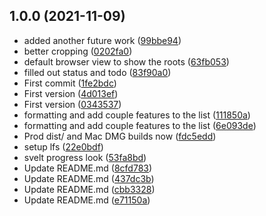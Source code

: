 ## 1.0.0 (2021-11-09)

* added another future work ([99bbe94](https://github.com/subatomicglue/flaming-monkey-head-musicplayer/commit/99bbe94))
* better cropping ([0202fa0](https://github.com/subatomicglue/flaming-monkey-head-musicplayer/commit/0202fa0))
* default browser view to show the roots ([63fb053](https://github.com/subatomicglue/flaming-monkey-head-musicplayer/commit/63fb053))
* filled out status and todo ([83f90a0](https://github.com/subatomicglue/flaming-monkey-head-musicplayer/commit/83f90a0))
* First commit ([1fe2bdc](https://github.com/subatomicglue/flaming-monkey-head-musicplayer/commit/1fe2bdc))
* First version ([4d013ef](https://github.com/subatomicglue/flaming-monkey-head-musicplayer/commit/4d013ef))
* First version ([0343537](https://github.com/subatomicglue/flaming-monkey-head-musicplayer/commit/0343537))
* formatting and add couple features to the list ([111850a](https://github.com/subatomicglue/flaming-monkey-head-musicplayer/commit/111850a))
* formatting and add couple features to the list ([6e093de](https://github.com/subatomicglue/flaming-monkey-head-musicplayer/commit/6e093de))
* Prod dist/ and Mac DMG builds now ([fdc5edd](https://github.com/subatomicglue/flaming-monkey-head-musicplayer/commit/fdc5edd))
* setup lfs ([22e0bdf](https://github.com/subatomicglue/flaming-monkey-head-musicplayer/commit/22e0bdf))
* svelt progress look ([53fa8bd](https://github.com/subatomicglue/flaming-monkey-head-musicplayer/commit/53fa8bd))
* Update README.md ([8cfd783](https://github.com/subatomicglue/flaming-monkey-head-musicplayer/commit/8cfd783))
* Update README.md ([437dc3b](https://github.com/subatomicglue/flaming-monkey-head-musicplayer/commit/437dc3b))
* Update README.md ([cbb3328](https://github.com/subatomicglue/flaming-monkey-head-musicplayer/commit/cbb3328))
* Update README.md ([e71150a](https://github.com/subatomicglue/flaming-monkey-head-musicplayer/commit/e71150a))



